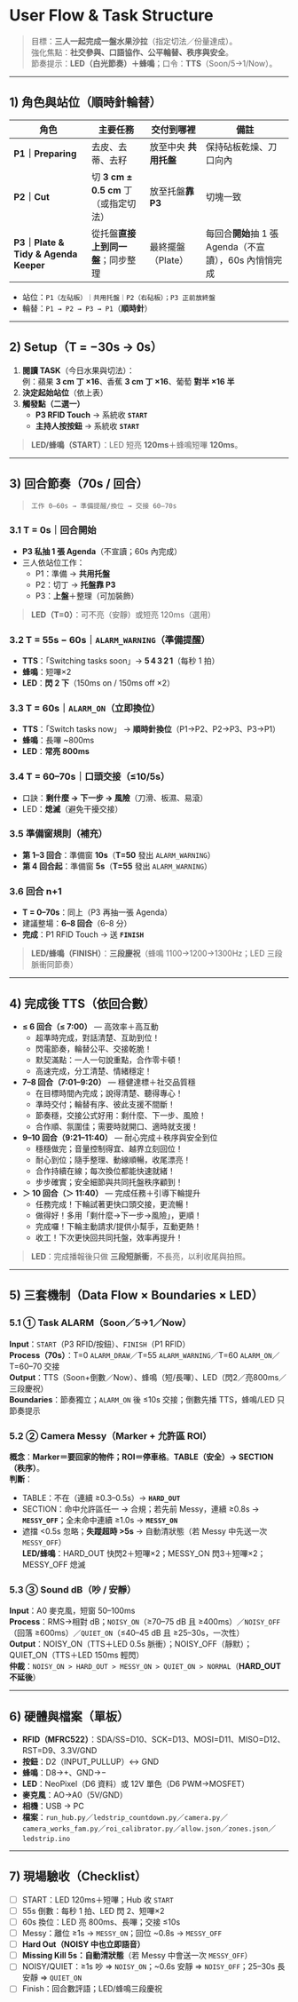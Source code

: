 # User Flow & Task Structure

> 目標：**三人一起完成一盤水果沙拉**（指定切法／份量達成）。  
> 強化焦點：**社交參與、口語協作、公平輪替、秩序與安全**。  
> 節奏提示：**LED（白光節奏）＋蜂鳴**；口令：**TTS**（Soon/5→1/Now）。

---

## 1) 角色與站位（順時針輪替）

| 角色 | 主要任務 | 交付到哪裡 | 備註 |
|---|---|---|---|
| **P1｜Preparing** | 去皮、去蒂、去籽 | 放至中央 **共用托盤** | 保持砧板乾燥、刀口向內 |
| **P2｜Cut** | 切 **3 cm ± 0.5 cm** 丁（或指定切法） | 放至托盤**靠 P3** | 切塊一致 |
| **P3｜Plate & Tidy & Agenda Keeper** | 從托盤**直接上到同一盤**；同步整理 | 最終擺盤（Plate） | 每回合**開始**抽 1 張 Agenda（不宣讀），60s 內悄悄完成 |

- 站位：`P1（左砧板）｜共用托盤｜P2（右砧板）；P3 正前放終盤`  
- 輪替：`P1 → P2 → P3 → P1`（**順時針**）

---

## 2) Setup（T = −30s → 0s）

1. **閱讀 TASK**（今日水果與切法）：  
   例：蘋果 **3 cm 丁 ×16**、香蕉 **3 cm 丁 ×16**、葡萄 **對半 ×16 半**
2. **決定起始站位**（依上表）
3. **觸發點（二選一）**  
   - **P3 RFID Touch** → 系統收 **`START`**  
   - **主持人按按鈕** → 系統收 **`START`**

> **LED/蜂鳴（START）**：LED 短亮 **120ms**＋蜂鳴短嗶 **120ms**。

---

## 3) 回合節奏（**70s / 回合**）

> `工作 0–60s → 準備提醒/換位 → 交接 60–70s`

### 3.1 T = 0s｜回合開始
- **P3 私抽 1 張 Agenda**（不宣讀；60s 內完成）
- 三人依站位工作：
  - P1：準備 → **共用托盤**
  - P2：切丁 → **托盤靠 P3**
  - P3：**上盤**＋整理（可加裝飾）

> **LED（T=0）**：可不亮（安靜）或短亮 120ms（選用）

### 3.2 T = 55s − 60s｜`ALARM_WARNING`（準備提醒）
- **TTS**：「Switching tasks soon」→ **5 4 3 2 1**（每秒 1 拍）  
- **蜂鳴**：短嗶×2  
- **LED**：**閃 2 下**（150ms on / 150ms off ×2）

### 3.3 T = 60s｜`ALARM_ON`（立即換位）
- **TTS**：「Switch tasks now」 → **順時針換位**（P1→P2、P2→P3、P3→P1）  
- **蜂鳴**：長嗶 ~800ms  
- **LED**：**常亮 800ms**

### 3.4 T = 60–70s｜口頭交接（≤10/5s）
- 口訣：**剩什麼 → 下一步 → 風險**（刀滑、板濕、易滾）  
- LED：**熄滅**（避免干擾交接）

### 3.5 準備窗規則（補充）
- **第 1–3 回合**：準備窗 **10s**（**T=50** 發出 `ALARM_WARNING`）  
- **第 4 回合起**：準備窗 **5s**（**T=55** 發出 `ALARM_WARNING`）

### 3.6 回合 n+1
- **T = 0–70s**：同上（P3 再抽一張 Agenda）  
- 建議整場：**6–8 回合**（6–8 分）  
- **完成**：P1 RFID Touch → 送 **`FINISH`**

> **LED/蜂鳴（FINISH）**：**三段慶祝**（蜂鳴 1100→1200→1300Hz；LED 三段脈衝同節奏）

---

## 4) 完成後 TTS（依回合數）

- **≤ 6 回合（≤ 7:00）** — 高效率＋高互動  
  - 超準時完成，對話清楚、互助到位！  
  - 閃電節奏，輪替公平、交接乾脆！  
  - 默契滿點：一人一句說重點，合作零卡頓！  
  - 高速完成，分工清楚、情緒穩定！
- **7–8 回合（7:01–9:20）** — 穩健達標＋社交品質穩  
  - 在目標時間內完成；說得清楚、聽得專心！  
  - 準時交付；輪替有序、彼此支援不間斷！  
  - 節奏穩，交接公式好用：剩什麼、下一步、風險！  
  - 合作順、氛圍佳；需要時就開口、適時就支援！
- **9–10 回合（9:21–11:40）** — 耐心完成＋秩序與安全到位  
  - 穩穩做完；音量控制得宜、越界立刻回位！  
  - 耐心到位；隨手整理、動線順暢，收尾漂亮！  
  - 合作持續在線；每次換位都能快速就緒！  
  - 步步確實；安全細節與共同托盤秩序顧到！
- **＞ 10 回合（＞ 11:40）** — 完成任務＋引導下輪提升  
  - 任務完成！下輪試著更快口頭交接，更流暢！  
  - 做得好！多用「剩什麼→下一步→風險」，更順！  
  - 完成囉！下輪主動請求/提供小幫手，互動更熱！  
  - 收工！下次更快回共同托盤，效率再提升！

> **LED**：完成播報後只做 **三段短脈衝**，不長亮，以利收尾與拍照。

---

## 5) 三套機制（Data Flow × Boundaries × LED）

### 5.1 ① Task ALARM（Soon／5→1／Now）
**Input**：`START`（P3 RFID/按鈕）、`FINISH`（P1 RFID）  
**Process（70s）**：T=0 `ALARM_DRAW`／T=55 `ALARM_WARNING`／T=60 `ALARM_ON`／T=60–70 交接  
**Output**：TTS（Soon+倒數／Now）、蜂鳴（短/長嗶）、LED（閃2／亮800ms／三段慶祝）  
**Boundaries**：節奏獨立；`ALARM_ON` 後 ≤10s 交接；倒數先播 TTS，蜂鳴/LED 只節奏提示

### 5.2 ② Camera Messy（Marker + 允許區 ROI）
**概念**：**Marker＝要回家的物件；ROI＝停車格**。**TABLE（安全）→ SECTION（秩序）**。  
**判斷**：  
- TABLE：不在（連續 ≥0.3–0.5s）→ **`HARD_OUT`**  
- SECTION：命中允許區任一 → 合規；若先前 Messy，連續 ≥0.8s → **`MESSY_OFF`**；全未命中連續 ≥1.0s → **`MESSY_ON`**  
- 遮擋 <0.5s 忽略；**失蹤超時 >5s** → 自動清狀態（若 Messy 中先送一次 `MESSY_OFF`）  
**LED/蜂鳴**：HARD_OUT 快閃2＋短嗶×2；MESSY_ON 閃3＋短嗶×2；MESSY_OFF 熄滅

### 5.3 ③ Sound dB（吵 / 安靜）
**Input**：A0 麥克風，短窗 50–100ms  
**Process**：RMS→相對 dB；`NOISY_ON`（≥70–75 dB 且 ≥400ms）／`NOISY_OFF`（回落 ≥600ms）／`QUIET_ON`（≤40–45 dB 且 ≥25–30s，一次性）  
**Output**：NOISY_ON（TTS＋LED 0.5s 脈衝）；NOISY_OFF（靜默）；QUIET_ON（TTS＋LED 150ms 輕閃）  
**仲裁**：`NOISY_ON > HARD_OUT > MESSY_ON > QUIET_ON > NORMAL`（**HARD_OUT 不延後**）

---

## 6) 硬體與檔案（單板）

- **RFID（MFRC522）**：SDA/SS=D10、SCK=D13、MOSI=D11、MISO=D12、RST=D9、3.3V/GND  
- **按鈕**：D2（INPUT_PULLUP）↔ GND  
- **蜂鳴**：D8→+、GND→−  
- **LED**：NeoPixel（D6 資料）或 12V 單色（D6 PWM→MOSFET）  
- **麥克風**：AO→A0（5V/GND）  
- **相機**：USB → PC  
- **檔案**：`run_hub.py`／`ledstrip_countdown.py`／`camera.py`／`camera_works_fam.py`／`roi_calibrator.py`／`allow.json`／`zones.json`／`ledstrip.ino`

---

## 7) 現場驗收（Checklist）

- [ ] START：LED 120ms＋短嗶；Hub 收 `START`  
- [ ] 55s 倒數：每秒 1 拍、LED 閃 2、短嗶×2  
- [ ] 60s 換位：LED 亮 800ms、長嗶；交接 ≤10s  
- [ ] Messy：離位 ≥1s → `MESSY_ON`；回位 ~0.8s → `MESSY_OFF`  
- [ ] **Hard Out（NOISY 中也立即語音）**  
- [ ] **Missing Kill 5s：自動清狀態**（若 Messy 中會送一次 `MESSY_OFF`）  
- [ ] NOISY/QUIET：≥1s 吵 ⇒ `NOISY_ON`；~0.6s 安靜 ⇒ `NOISY_OFF`；25–30s 長安靜 ⇒ `QUIET_ON`  
- [ ] Finish：回合數評語；LED/蜂鳴三段慶祝
